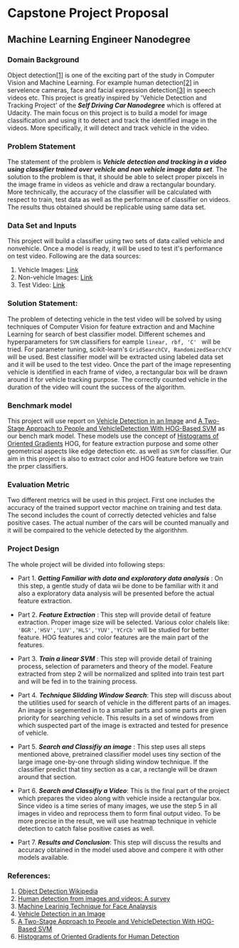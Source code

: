 
# Capstone Project Proposal
## Machine Learning Engineer Nanodegree


### Domain Background

Object detection[[1]](https://en.wikipedia.org/wiki/Object_detection) is one of the exciting part of the study in Computer Vision and Machine Learning. For example human detection[[2]](http://www.sciencedirect.com/science/article/pii/S0031320315003179) in servelence cameras, face and facial expression detection[[3]](http://ii.tudelft.nl/pub/dragos/euromedia.pdf) in speech videos etc. This project is greatly inspired by 'Vehicle Detection and Tracking Project' of the ***Self Driving Car Nanodegree*** which is offered at Udacity. The main focus on this project is to build a model for image classification and using it to detect and track the identified image in the videos. More specifically, it will detect and track vehicle in the video.


### Problem Statement

The statement of the problem is ***Vehicle detection and tracking in a video using classifier trained over vehicle and non vehicle image data set***. The solution to the problem is that, it should be able to select proper pixcels in the image frame in videos as vehicle and draw a rectangular boundary. More technically, the accuracy of the classifier will be calculated with respect to train, test data as well as the performance of classifier on videos. The results thus obtained should be replicable using same data set.

### Data Set and Inputs
 This project will build a classifier using two sets of data called vehicle and nonvehicle. Once a model is ready, it will be used to test it's performance on test video. Following are the data sources:
 
 1. Vehicle Images: [Link](https://s3.amazonaws.com/udacity-sdc/Vehicle_Tracking/vehicles.zip)
 2. Non-vehicle Images: [Link](https://s3.amazonaws.com/udacity-sdc/Vehicle_Tracking/non-vehicles.zip)
 3. Test Video: [Link](https://github.com/udacity/CarND-Vehicle-Detection/blob/master/project_video.mp4)


### Solution Statement:
 The problem of detecting vehicle in the test video will be solved by using techniques of Computer Vision for feature extraction and  and Machine Learning for search of best classifier model. Different schemes and hyperparameters for ```SVM``` classifiers for eample ```linear, rbf, 'C' ``` will be tried. For parameter tuning, scikit-learn's ```GridSearchCV, RandomizedSearchCV``` will be used. Best classifier model will be extracted using labeled data set and it will be used to the test video. Once the part of the image representing vehicle is identified in each frame of video, a rectangular box will be drawn around it for vehicle tracking purpose. The correctly counted vehicle in the duration of the video will count the success of the algorithm.


### Benchmark model

This project will use report on [Vehicle Detection in an Image](http://www.irdindia.in/journal_ijaeee/pdf/vol2_iss6/10.pdf)
and  [A Two-Stage Approach to People and VehicleDetection With HOG-Based SVM](https://pdfs.semanticscholar.org/1c76/6d0f4bf8ff443cbe8a487313e77c20ed4166.pdf) as our bench mark model. These models use the concept of [Histograms of Oriented Gradients](http://www.learnopencv.com/histogram-of-oriented-gradients/) HOG, for feature extraction purpose and some other geometrical aspects like edge detection etc. as well as ```SVM``` for classifier. Our aim in this project is also to extract color and HOG feature before we train the prper classifiers.


### Evaluation Metric

Two different metrics will be used in this project. First one includes the accuracy of the trained support vector machine on training and test data. The second includes the count of correctly detected vehicles and false positive cases. The actual number of the cars will be counted manually and it will be compaired to the vehicle detected by the algorithhm.



### Project Design

The whole project will be divided into following steps:

* Part 1. ***Getting Familiar with data and exploratory data analysis*** : On this step, a gentle study of data wii be done to be familiar with it and also a exploratory data analysis will be presented before the actual feature extraction.



* Part 2. ***Feature Extraction*** : This step will provide detail of feature extraction. Proper image size will be selected. Various color chalels like: ```'BGR','HSV','LUV','HLS','YUV','YCrCb'``` will be studied for better feature. HOG features and color features are the main part of the features.


* Part 3. ***Train a linear SVM*** : This step will provide detail of training process, selection of parameters and theory of the model. Feature extracted from step 2 will be normalized and splited into train test part and will be fed in to the training process.



* Part 4. ***Technique Slidding Window Search***: This step will discuss about the utilities used for search of vehicle in the different parts of an images. An image is segemented in to a smaller parts and some parts are given priority for searching vehicle. This results in a set of windows from which suspected part of the image is extracted and tested for presence of vehicle.



* Part 5. ***Search and Classifiy an image*** : This step uses all steps mentioned above, pretrained classifier model uses tiny section of the large image one-by-one through sliding window technique. If the classifier predict that tiny section as a car, a rectangle will be drawn around that section.


* Part 6. ***Search and Classifiy a Video***:  This is the final part of the project which prepares the video along with vehicle inside a rectangular box. Since video is a time series of many images, we use the step 5 in all images in video and reprocess them to form final output video. To be more precise in the result, we will use heatmap technique in vehicle detection to catch false positive cases as well.

* Part 7. ***Results and Conclusion***: This step will discuss the results and accuracy obtained in the model used above and compere it with other models available.





### References:
1. [Object Detection Wikipedia](https://en.wikipedia.org/wiki/Object_detection)
2. [Human detection from images and videos: A survey](http://www.sciencedirect.com/science/article/pii/S0031320315003179)
3. [Machine Learinig Technique for Face Analaysis](http://ii.tudelft.nl/pub/dragos/euromedia.pdf)
4. [Vehicle Detection in an Image](http://www.irdindia.in/journal_ijaeee/pdf/vol2_iss6/10.pdf)
5. [A Two-Stage Approach to People and VehicleDetection With HOG-Based SVM](https://pdfs.semanticscholar.org/1c76/6d0f4bf8ff443cbe8a487313e77c20ed4166.pdf)
6. [Histograms of Oriented Gradients for Human Detection](https://hal.inria.fr/file/index/docid/548512/filename/hog_cvpr2005.pdf)











